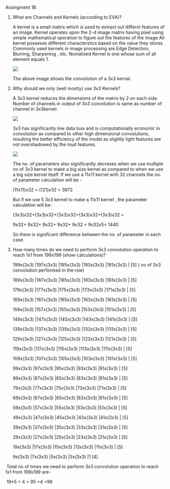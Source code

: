 Assingment 1B



1. What are Channels and Kernels (according to EVA)?

   A kernel is a small matrix which is used to extract out differnt features of an image. Kernel operates upon the 2-d image matrix having pixel using simple mathematical operation to figure out the features of the image.All kernel posseses different characterstics based on the value they stores. Commonly used kernels in image processing are Edge Detection, Blurring, Sharpening , etc. Nomalised Kernel is one whose sum of all element equals 1.

   ![](https://docs.gimp.org/2.8/en/images/filters/examples/convolution-calculate.png)

   The above image shows the convolution of a 3x3 kernal.



2. Why should we only (well mostly) use 3x3 Kernels?

   A 3x3 kernel reduces the dimensions of the matrix by 2 on each side. Number of channels in output of 3x3 convolution is same as number of channel in 3x3kernel.

   ![](https://s3-ap-south-1.amazonaws.com/av-blog-media/wp-content/uploads/2018/12/Screenshot-from-2018-12-07-18-11-18.png)

    3x3 has significantly low data loss and is computationally economic in convolution as compared to other high dimensional convolutions, resulting the better efficiency of the model as slightly light features are not overshadowed by the loud features.

   ![](https://cdn-images-1.medium.com/max/600/1*1okwhewf5KCtIPaFib4XaA.gif)

   The no. of parameters also significantly decreses when we use multiple no of 3x3 kernel to make a big size kernel as compared to when we use a big size kernel itself. If we use a 11x11 kernel with 32 channels the no. of parameter calculation will be -

   (11x11)x32 = (121)x32 = 3872

   But if we use 5 3x3 kernel to make a 11x11 kernel , the parameter calculation will be-

   (3x3)x32+(3x3)x32+(3x3)x32+(3x3)x32+(3x3)x32 =

   9x32+ 9x32+ 9x32+ 9x32+ 9x32 = 9x32x5= 1440

   So there is significant difference between the no. of parameter in each case.

   

3. How many times do we need to perform 3x3 convolution operation to reach 1x1 from 199x199 (show calculations)?

   

   199x(3x3) |197x(3x3) |195x(3x3) |193x(3x3) |191x(3x3) |         [5] ( no of 3x3 convolution performed in the row)

   189x(3x3) |187x(3x3) |185x(3x3) |183x(3x3) |181x(3x3) |         [5]

   179x(3x3) |177x(3x3) |175x(3x3) |173x(3x3) |171x(3x3) |         [5]

   169x(3x3) |167x(3x3) |165x(3x3) |163x(3x3) |161x(3x3) |         [5]

   159x(3x3) |157x(3x3) |155x(3x3) |153x(3x3) |151x(3x3) |         [5]

   149x(3x3) |147x(3x3) |145x(3x3) |143x(3x3) |141x(3x3) |         [5]     

   139x(3x3) |137x(3x3) |135x(3x3) |133x(3x3) |131x(3x3) |         [5]

   129x(3x3) |127x(3x3) |125x(3x3) |123x(3x3) |121x(3x3) |         [5]

   119x(3x3) |117x(3x3) |115x(3x3) |113x(3x3) |111x(3x3) |         [5]

   109x(3x3) |107x(3x3) |105x(3x3) |103x(3x3) |101x(3x3) |         [5]

   99x(3x3) |97x(3x3) |95x(3x3) |93x(3x3) |91x(3x3) |                   [5]

   89x(3x3) |87x(3x3) |85x(3x3) |83x(3x3) |81x(3x3) |                   [5]

   79x(3x3) |77x(3x3) |75x(3x3) |73x(3x3) |71x(3x3) |                   [5]

   69x(3x3) |67x(3x3) |65x(3x3) |63x(3x3) |61x(3x3) |                   [5]

   59x(3x3) |57x(3x3) |55x(3x3) |53x(3x3) |51x(3x3) |                   [5]

   49x(3x3) |47x(3x3) |45x(3x3) |43x(3x3) |41x(3x3) |                   [5]

   39x(3x3) |37x(3x3) |35x(3x3) |33x(3x3) |31x(3x3) |                   [5]

   29x(3x3) |27x(3x3) |25x(3x3) |23x(3x3) |21x(3x3) |                   [5]

   19x(3x3) |17x(3x3) |15x(3x3) |13x(3x3) |11x(3x3) |                   [5]

   9x(3x3) |7x(3x3) |5x(3x3) |3x(3x3) |1					[4]



​	Total no of times we need to perform 3x3 convolution operation to reach 1x1 from 199x199 are-

​			19*5 + 4 = 95 +4 =99